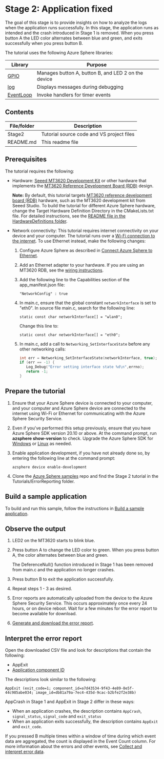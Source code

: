 # Stage 2: Application fixed

The goal of this stage is to provide insights on how to analyze the logs when the application runs successfully.
In this stage, the application runs as intended and the crash introduced in Stage 1 is removed.
When you press button A the LED color alternates between blue and green, and exits successfully when you press button B.

The tutorial uses the following Azure Sphere libraries:

| Library | Purpose |
|--|--|
| [GPIO](https://docs.microsoft.com/azure-sphere/reference/applibs-reference/applibs-gpio/gpio-overview) | Manages button A, button B, and LED 2 on the device |
| [log](https://docs.microsoft.com/azure-sphere/reference/applibs-reference/applibs-log/log-overview) | Displays messages during debugging |
| [EventLoop](https://docs.microsoft.com/azure-sphere/reference/applibs-reference/applibs-eventloop/eventloop-overview) | Invoke handlers for timer events |

## Contents

| File/folder | Description                             |
|-------------|-----------------------------------------|
| Stage2      | Tutorial source code and VS project files |
| README.md   | This readme file                        |

## Prerequisites

The tutorial requires the following:

* Hardware: [Seeed MT3620 Development Kit](https://aka.ms/azurespheredevkits) or other hardware that implements the [MT3620 Reference Development Board (RDB)](https://docs.microsoft.com/azure-sphere/hardware/mt3620-reference-board-design) design.

   **Note:** By default, this tutorial targets [MT3620 reference development board (RDB)](https://docs.microsoft.com/azure-sphere/hardware/mt3620-reference-board-design) hardware, such as the MT3620 development kit from Seeed Studio. To build the tutorial for different Azure Sphere hardware, change the Target Hardware Definition Directory in the CMakeLists.txt file. For detailed instructions, see the [README file in the HardwareDefinitions folder](../../../HardwareDefinitions/README.md).

* Network connectivity: This tutorial requires internet connectivity on your device and your computer. The tutorial runs over a [Wi-Fi connection to the internet](https://docs.microsoft.com/azure-sphere/install/configure-wifi#set-up-wi-fi-on-your-azure-sphere-device). To use Ethernet instead, make the following changes:

   1. Configure Azure Sphere as described in [Connect Azure Sphere to Ethernet](https://docs.microsoft.com/azure-sphere/network/connect-ethernet).
   1. Add an Ethernet adapter to your hardware. If you are using an MT3620 RDB, see the [wiring instructions](../../../HardwareDefinitions/mt3620_rdb/EthernetWiring.md).
   1. Add the following line to the Capabilities section of the app_manifest.json file:

      `"NetworkConfig" : true`
   1. In main.c, ensure that the global constant `networkInterface` is set to "eth0". In source file main.c, search for the following line:

      `static const char networkInterface[] = "wlan0";`

      Change this line to:

      `static const char networkInterface[] = "eth0";`
   1. In main.c, add a call to `Networking_SetInterfaceState` before any other networking calls:

      ```c
      int err = Networking_SetInterfaceState(networkInterface, true);
      if (err == -1) {
         Log_Debug("Error setting interface state %d\n",errno);
         return -1;
      }
      ```

## Prepare the tutorial

1. Ensure that your Azure Sphere device is connected to your computer, and your computer and Azure Sphere device are connected to the internet using Wi-Fi or Ethernet for communicating with the Azure Sphere Security Service.
1. Even if you've performed this setup previously, ensure that you have Azure Sphere SDK version 20.10 or above. At the command prompt, run **azsphere show-version** to check. Upgrade the Azure Sphere SDK for [Windows](https://docs.microsoft.com/azure-sphere/install/install-sdk) or [Linux](https://docs.microsoft.com/azure-sphere/install/install-sdk-linux) as needed.
1. Enable application development, if you have not already done so, by entering the following line at the command prompt:

   `azsphere device enable-development`

1. Clone the [Azure Sphere samples](https://github.com/Azure/azure-sphere-samples) repo and find the Stage 2 tutorial in the Tutorials/ErrorReporting folder.

## Build a sample application

To build and run this sample, follow the instructions in [Build a sample application](../../../BUILD_INSTRUCTIONS.md).

## Observe the output

1. LED2 on the MT3620 starts to blink blue.

1. Press button A to change the LED color to green. When you press button A, the color alternates between blue and green.

   The DeferenceNull() function introduced in Stage 1 has been removed from main.c and the application no longer crashes.
1. Press button B to exit the application successfully.
1. Repeat steps 1 - 3 as desired.
1. Error reports are automatically uploaded from the device to the Azure Sphere Security Service. This occurs approximately once every 24 hours, or on device reboot. Wait for a few minutes for the error report to become available for download.
1. [Generate and download the error report](https://docs.microsoft.com/azure-sphere/deployment/interpret-error-data#generate-and-download-error-report).

## Interpret the error report

Open the downloaded CSV file and look for descriptions that contain the following:

* AppExit
* [Application component ID](https://docs.microsoft.com/azure-sphere/reference/azsphere-device#app-show-status)

The descriptions look similar to the following:

`AppExit (exit_code=1; component_id=a7d43534-9f43-4e89-8e5f-44c985abe034; image_id=db81a79a-7ec4-435d-9cac-b2bfe2f2e38b)`

AppCrash in Stage 1 and AppExit in Stage 2 differ in these ways:

* When an application crashes, the description contains `AppCrash`, `signal_status`, `signal_code` and `exit_status`
* When an application exits successfully, the description contains `AppExit` and `exit_code`.


If you pressed B multiple times within a window of time during which event data are aggregated, the count is displayed in the Event Count column. For more information about the errors and other events, see [Collect and interpret error data](https://docs.microsoft.com/azure-sphere/deployment/interpret-error-data).